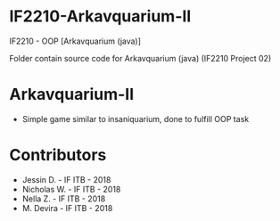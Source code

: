 # IF2210-Arkavquarium-II
IF2210 - OOP [Arkavquarium (java)]

Folder contain source code for Arkavquarium (java) (IF2210 Project 02)

# Arkavquarium-II
* Simple game similar to insaniquarium, done to fulfill OOP task

# Contributors
* Jessin D. - IF ITB - 2018
* Nicholas W. - IF ITB - 2018
* Nella Z. - IF ITB - 2018
* M. Devira - IF ITB - 2018
